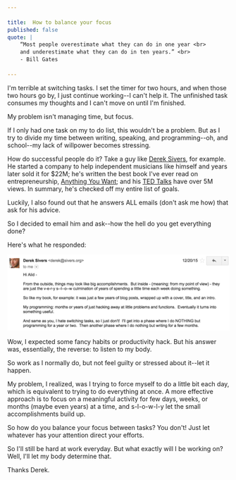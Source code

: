 ```yaml
---

title:  How to balance your focus 
published: false 
quote: |
    “Most people overestimate what they can do in one year <br>
    and underestimate what they can do in ten years.” <br>
    - Bill Gates

--- 
```


I'm terrible at switching tasks. I set the timer for two hours, and when those two hours go by, I just continue working--I can't help it. The unfinished task consumes my thoughts and I can't move on until I'm finished.

My problem isn't managing time, but focus.

If I only had one task on my to do list, this wouldn't be a problem. But as I try to divide my time between writing, speaking, and programming--oh, and school--my lack of willpower becomes stressing.

How do successful people do it? Take a guy like [Derek Sivers](https://sivers.org/), for example. He started a company to help independent musicians like himself and years later sold it for $22M; he's written the best book I've ever read on entrepreneurship, [Anything You Want](http://www.amazon.com/Anything-You-Want-Derek-Sivers/dp/1936719118); and his [TED Talks](http://www.ted.com/speakers/derek_sivers) have over 5M views. In summary, he's checked off my entire list of goals.

Luckily, I also found out that he answers ALL emails (don't ask me how) that ask for his advice. 

So I decided to email him and ask--how the hell do you get everything done?

Here's what he responded: 

![](/img/posts/sivers-email.png)

Wow, I expected some fancy habits or productivity hack. But his answer was, essentially, the reverse: to listen to my body. 

So work as I normally do, but not feel guilty or stressed about it--let it happen. 

My problem, I realized, was I trying to force myself to do a little bit each day, which is equivalent to trying to do everything at once. A more effective approach is to focus on a meaningful activity for few days, weeks, or months (maybe even years) at a time, and s-l-o-w-l-y let the small accomplishments build up.

So how do you balance your focus between tasks? You don't! Just let whatever has your attention direct your efforts.

So I'll still be hard at work everyday. But what exactly will I be working on? Well, I'll let my body determine that. 

Thanks Derek.



